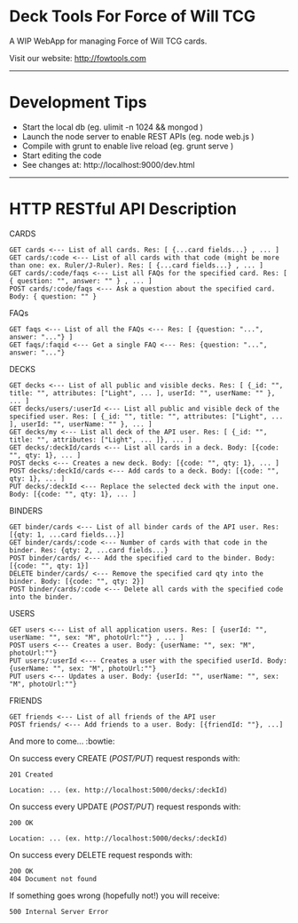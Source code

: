 Deck Tools For Force of Will TCG
===========

A WIP WebApp for managing Force of Will TCG cards.

Visit our website: http://fowtools.com

---- 
Development Tips
===========

  - Start the local db (eg. ulimit -n 1024 && mongod )
  - Launch the node server to enable REST APIs (eg. node web.js )
  - Compile with grunt to enable live reload (eg. grunt serve )
  - Start editing the code
  - See changes at: http://localhost:9000/dev.html
  
---- 
HTTP RESTful API Description
===========

CARDS

    GET cards <--- List of all cards. Res: [ {...card fields...} , ... ]
    GET cards/:code <--- List of all cards with that code (might be more than one: ex. Ruler/J-Ruler). Res: [ {...card fields...} , ... ]
    GET cards/:code/faqs <--- List all FAQs for the specified card. Res: [ { question: "", answer: "" } , ... ]
    POST cards/:code/faqs <--- Ask a question about the specified card. Body: { question: "" }
    
FAQs

    GET faqs <--- List of all the FAQs <--- Res: [ {question: "...", answer: "..."} ]
    GET faqs/:faqid <--- Get a single FAQ <--- Res: {question: "...", answer: "..."}

DECKS

    GET decks <--- List of all public and visible decks. Res: [ {_id: "", title: "", attributes: ["Light", ... ], userId: "", userName: "" }, ... ]
    GET decks/users/:userId <--- List all public and visible deck of the specified user. Res: [ {_id: "", title: "", attributes: ["Light", ... ], userId: "", userName: "" }, ... ]
    GET decks/my <--- List all deck of the API user. Res: [ {_id: "", title: "", attributes: ["Light", ... ]}, ... ]
    GET decks/:deckId/cards <--- List all cards in a deck. Body: [{code: "", qty: 1}, ... ]
    POST decks <--- Creates a new deck. Body: [{code: "", qty: 1}, ... ]
    POST decks/:deckId/cards <--- Add cards to a deck. Body: [{code: "", qty: 1}, ... ]
    PUT decks/:deckId <--- Replace the selected deck with the input one. Body: [{code: "", qty: 1}, ... ]

BINDERS

    GET binder/cards <--- List of all binder cards of the API user. Res: [{qty: 1, ...card fields...}]
    GET binder/cards/:code <--- Number of cards with that code in the binder. Res: {qty: 2, ...card fields...}
    POST binder/cards/ <--- Add the specified card to the binder. Body: [{code: "", qty: 1}]
    DELETE binder/cards/ <--- Remove the specified card qty into the binder. Body: [{code: "", qty: 2}]
    POST binder/cards/:code <--- Delete all cards with the specified code into the binder.

USERS

    GET users <--- List of all application users. Res: [ {userId: "", userName: "", sex: "M", photoUrl:""} , ... ]
    POST users <--- Creates a user. Body: {userName: "", sex: "M", photoUrl:""}
    PUT users/:userId <--- Creates a user with the specified userId. Body: {userName: "", sex: "M", photoUrl:""}
    PUT users <--- Updates a user. Body: {userId: "", userName: "", sex: "M", photoUrl:""}

FRIENDS

    GET friends <--- List of all friends of the API user
    POST friends/ <--- Add friends to a user. Body: [{friendId: ""}, ...] 

And more to come... :bowtie:


On success every CREATE (*POST/PUT*) request responds with:

    201 Created

    Location: ... (ex. http://localhost:5000/decks/:deckId)


On success every UPDATE (*POST/PUT*) request responds with:

    200 OK

    Location: ... (ex. http://localhost:5000/decks/:deckId)

On success every DELETE request responds with:

    200 OK
    404 Document not found

If something goes wrong (hopefully not!) you will receive:

    500 Internal Server Error
